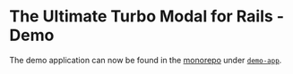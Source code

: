 # The Ultimate Turbo Modal for Rails - Demo

The demo application can now be found in the [monorepo](https://github.com/cmer/ultimate_turbo_modal) under [`demo-app`](https://github.com/cmer/ultimate_turbo_modal/tree/main/demo-app).
